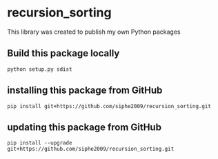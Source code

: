 # recursion_sorting

This library was created to publish my own Python packages

## Build this package locally

`python setup.py sdist`

## installing this package from GitHub
`pip install git+https://github.com/siphe2009/recursion_sorting.git`

## updating this package from GitHub
`pip install --upgrade git+https://github.com/siphe2009/recursion_sorting.git`
